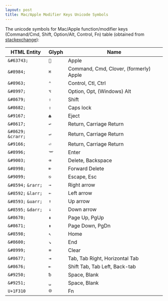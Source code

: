 ```yaml
---
layout: post
title: Mac/Apple Modifier Keys Unicode Symbols
---
```


The unicode symbols for Mac/Apple function/modifier keys (Command/Cmd, Shift, Option/Alt, Control, Fn)
table (obtained from [stackexchange](https://apple.stackexchange.com/a/55729/519002)):

| HTML Entity         | Glyph | Name                                   |
|---------------------|-------|----------------------------------------|
| `&#63743;`          | ``   | Apple                                  |
| `&#8984;`           | `⌘`   | Command, Cmd, Clover, (formerly) Apple |
| `&#8963;`           | `⌃`   | Control, Ctl, Ctrl                     |
| `&#8997;`           | `⌥`   | Option, Opt, (Windows) Alt             |
| `&#8679;`           | `⇧`   | Shift                                  |
| `&#8682;`           | `⇪`   | Caps lock                              |
| `&#9167;`           | `⏏`   | Eject                                  |
| `&#8617;`           | `↩`   | Return, Carriage Return                |
| `&#8629;` `&crarr;` | `↵`   | Return, Carriage Return                |
| `&#9166;`           | `⏎`   | Return, Carriage Return                |
| `&#8996;`           | `⌤`   | Enter                                  |
| `&#9003;`           | `⌫`   | Delete, Backspace                      |
| `&#8998;`           | `⌦`   | Forward Delete                         |
| `&#9099;`           | `⎋`   | Escape, Esc                            |
| `&#8594;` `&rarr;`  | `→`   | Right arrow                            |
| `&#8592;` `&larr;`  | `←`   | Left arrow                             |
| `&#8593;` `&uarr;`  | `↑`   | Up arrow                               |
| `&#8595;` `&darr;`  | `↓`   | Down arrow                             |
| `&#8670;`           | `⇞`   | Page Up, PgUp                          |
| `&#8671;`           | `⇟`   | Page Down, PgDn                        |
| `&#8598;`           | `↖`   | Home                                   |
| `&#8600;`           | `↘`   | End                                    |
| `&#8999;`           | `⌧`   | Clear                                  |
| `&#8677;`           | `⇥`   | Tab, Tab Right, Horizontal Tab         |
| `&#8676;`           | `⇤`   | Shift Tab, Tab Left, Back-tab          |
| `&#9250;`           | `␢`   | Space, Blank                           |
| `&#9251;`           | `␣`   | Space, Blank                           |
| `U+1F310`           | `🌐`  | Fn                                     |
